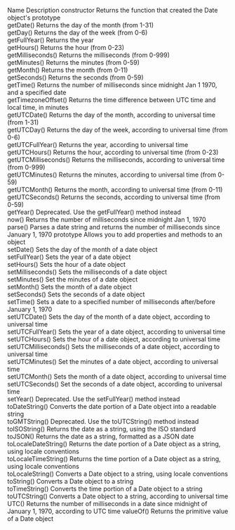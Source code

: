 Name                  Description 
constructor           Returns the function that created the Date object's prototype     
getDate()             Returns the day of the month (from 1-31)     
getDay()              Returns the day of the week (from 0-6)     
getFullYear()         Returns the year         
getHours()            Returns the hour (from 0-23)     
getMilliseconds()     Returns the milliseconds (from 0-999)             
getMinutes()          Returns the minutes (from 0-59)         
getMonth()            Returns the month (from 0-11)     
getSeconds()          Returns the seconds (from 0-59)         
getTime()             Returns the number of milliseconds since midnight Jan 1 1970, and a specified date     
getTimezoneOffset()   Returns the time difference between UTC time and local time, in minutes             
getUTCDate()          Returns the day of the month, according to universal time (from 1-31)         
getUTCDay()           Returns the day of the week, according to universal time (from 0-6)     
getUTCFullYear()      Returns the year, according to universal time             
getUTCHours()         Returns the hour, according to universal time (from 0-23)         
getUTCMilliseconds()  Returns the milliseconds, according to universal time (from 0-999)                 
getUTCMinutes()       Returns the minutes, according to universal time (from 0-59)         
getUTCMonth()         Returns the month, according to universal time (from 0-11)         
getUTCSeconds()       Returns the seconds, according to universal time (from 0-59)         
getYear()             Deprecated. Use the getFullYear() method instead     
now()                 Returns the number of milliseconds since midnight Jan 1, 1970 
parse()               Parses a date string and returns the number of milliseconds since January 1, 1970 
prototype             Allows you to add properties and methods to an object     
setDate()             Sets the day of the month of a date object     
setFullYear()         Sets the year of a date object         
setHours()            Sets the hour of a date object     
setMilliseconds()     Sets the milliseconds of a date object             
setMinutes()          Set the minutes of a date object         
setMonth()            Sets the month of a date object     
setSeconds()          Sets the seconds of a date object         
setTime()             Sets a date to a specified number of milliseconds after/before January 1, 1970     
setUTCDate()          Sets the day of the month of a date object, according to universal time         
setUTCFullYear()      Sets the year of a date object, according to universal time             
setUTCHours()         Sets the hour of a date object, according to universal time         
setUTCMilliseconds()  Sets the milliseconds of a date object, according to universal time                 
setUTCMinutes()       Set the minutes of a date object, according to universal time         
setUTCMonth()         Sets the month of a date object, according to universal time         
setUTCSeconds()       Set the seconds of a date object, according to universal time         
setYear()             Deprecated. Use the setFullYear() method instead     
toDateString()        Converts the date portion of a Date object into a readable string         
toGMTString()         Deprecated. Use the toUTCString() method instead         
toISOString()         Returns the date as a string, using the ISO standard         
toJSON()              Returns the date as a string, formatted as a JSON date     
toLocaleDateString()  Returns the date portion of a Date object as a string, using locale conventions                 
toLocaleTimeString()  Returns the time portion of a Date object as a string, using locale conventions                 
toLocaleString()      Converts a Date object to a string, using locale conventions             
toString()            Converts a Date object to a string     
toTimeString()        Converts the time portion of a Date object to a string         
toUTCString()         Converts a Date object to a string, according to universal time         
UTC()                 Returns the number of milliseconds in a date since midnight of January 1, 1970, according to UTC time 
valueOf()             Returns the primitive value of a Date object     